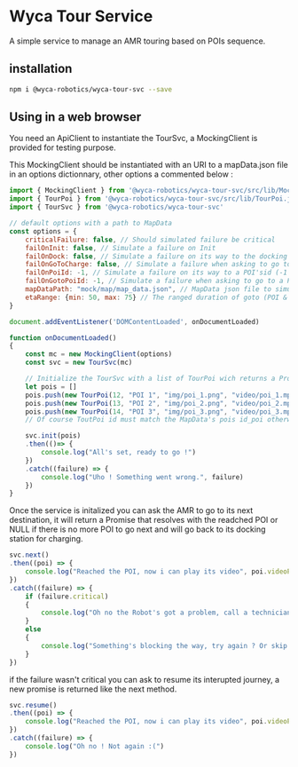 # Wyca Tour Service

A simple service to manage an AMR touring based on POIs sequence.

## installation
```bash
npm i @wyca-robotics/wyca-tour-svc --save
```

## Using in a web browser

You need an ApiClient to instantiate the TourSvc, a MockingClient is provided for testing purpose.

This MockingClient should be instantiated with an URI to a mapData.json file in an options dictionnary, other options a commented below :

```js
import { MockingClient } from '@wyca-robotics/wyca-tour-svc/src/lib/MockingClient.js'
import { TourPoi } from '@wyca-robotics/wyca-tour-svc/src/lib/TourPoi.js'
import { TourSvc } from '@wyca-robotics/wyca-tour-svc'

// default options with a path to MapData
const options = {
    criticalFailure: false, // Should simulated failure be critical
    failOnInit: false, // Simulate a failure on Init
    failOnDock: false, // Simulate a failure on its way to the docking station
    failOnGoToCharge: false, // Simulate a failure when asking to go to dock
    failOnPoiId: -1, // Simulate a failure on its way to a POI'sid (-1 for none)
    failOnGotoPoiId: -1, // Simulate a failure when asking to go to a POI'sid (-1 for none)
    mapDataPath: "mock/map/map_data.json", // MapData json file to simulate the robot's current MapData
    etaRange: {min: 50, max: 75} // The ranged duration of goto (POI & Charge) actions'simulation.
}

document.addEventListener('DOMContentLoaded', onDocumentLoaded)

function onDocumentLoaded()
{
    const mc = new MockingClient(options)
    const svc = new TourSvc(mc)

    // Initialize the TourSvc with a list of TourPoi wich returns a Promise once the service is initialized
    let pois = []
    pois.push(new TourPoi(12, "POI 1", "img/poi_1.png", "video/poi_1.mp4"))
    pois.push(new TourPoi(13, "POI 2", "img/poi_2.png", "video/poi_2.mp4"))
    pois.push(new TourPoi(14, "POI 3", "img/poi_3.png", "video/poi_3.mp4"))
    // Of course ToutPoi id must match the MapData's pois id_poi otherwise it will be rejected

    svc.init(pois)
    .then(()=> {
        console.log("All's set, ready to go !")
    })
    .catch((failure) => {
        console.log("Uho ! Something went wrong.", failure)
    })
}

```



Once the service is initalized you can ask the AMR to go to its next destination, it will return a Promise that resolves with the readched POI or NULL if there is no more POI to go next and will go back to its docking station for charging.

```js
svc.next()
.then((poi) => {
    console.log("Reached the POI, now i can play its video", poi.videoPath)
})
.catch((failure) => {
    if (failure.critical)
    {
        console.log("Oh no the Robot's got a problem, call a technician !")
    }
    else
    {
        console.log("Something's blocking the way, try again ? Or skip to next POI ?")
    }
})
```
if the failure wasn't critical you can ask to resume its interupted journey, a new promise is returned like the next method.

```js
svc.resume()
.then((poi) => {
    console.log("Reached the POI, now i can play its video", poi.videoPath)
})
.catch((failure) => {
    console.log("Oh no ! Not again :(")
})
```
